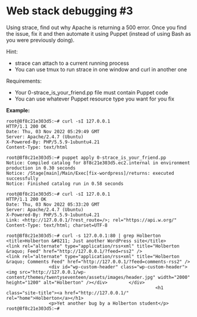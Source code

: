 # Web stack debugging #3

Using strace, find out why Apache is returning a 500 error. Once you find the issue,
fix it and then automate it using Puppet (instead of using Bash as you were previously doing).

Hint:

- strace can attach to a current running process
- You can use tmux to run strace in one window and curl in another one

Requirements:

- Your 0-strace_is_your_friend.pp file must contain Puppet code
- You can use whatever Puppet resource type you want for you fix

**Example:**
```
root@8f8c21e303d5:~# curl -sI 127.0.0.1
HTTP/1.1 200 OK
Date: Thu, 03 Nov 2022 05:29:49 GMT
Server: Apache/2.4.7 (Ubuntu)
X-Powered-By: PHP/5.5.9-1ubuntu4.21
Content-Type: text/html

root@8f8c21e303d5:~# puppet apply 0-strace_is_your_friend.pp
Notice: Compiled catalog for 8f8c21e303d5.ec2.internal in environment production in 0.30 seconds
Notice: /Stage[main]/Main/Exec[fix-wordpress]/returns: executed successfully
Notice: Finished catalog run in 0.58 seconds

root@8f8c21e303d5:~# curl -sI 127.0.0.1
HTTP/1.1 200 OK
Date: Thu, 03 Nov 2022 05:33:20 GMT
Server: Apache/2.4.7 (Ubuntu)
X-Powered-By: PHP/5.5.9-1ubuntu4.21
Link: <http://127.0.0.1/?rest_route=/>; rel="https://api.w.org/"
Content-Type: text/html; charset=UTF-8

root@8f8c21e303d5:~# curl -s 127.0.0.1:80 | grep Holberton
<title>Holberton &#8211; Just another WordPress site</title>
<link rel="alternate" type="application/rss+xml" title="Holberton &raquo; Feed" href="http://127.0.0.1/?feed=rss2" />
<link rel="alternate" type="application/rss+xml" title="Holberton &raquo; Comments Feed" href="http://127.0.0.1/?feed=comments-rss2" />
                <div id="wp-custom-header" class="wp-custom-header"><img src="http://127.0.0.1/wp-content/themes/twentyseventeen/assets/images/header.jpg" width="2000" height="1200" alt="Holberton" /></div>        </div>
                                                        <h1 class="site-title"><a href="http://127.0.0.1/" rel="home">Holberton</a></h1>
                <p>Yet another bug by a Holberton student</p>
root@8f8c21e303d5:~#
```
